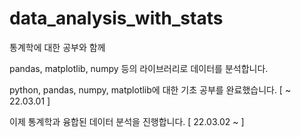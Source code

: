 # data_analysis_with_stats

통계학에 대한 공부와 함께

pandas, matplotlib, numpy 등의 라이브러리로 데이터를 분석합니다.

python, pandas, numpy, matplotlib에 대한 기초 공부를 완료했습니다. [ ~ 22.03.01 ]

이제 통계학과 융합된 데이터 분석을 진행합니다. [ 22.03.02 ~ ] 
